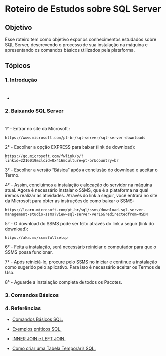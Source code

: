 # Roteiro de Estudos sobre SQL Server

## Objetivo
Esse roteiro tem como objetivo expor os conhecimentos estudados sobre SQL Server, descrevendo o processo de sua instalação na máquina e apresentando os comandos básicos utilizados pela plataforma.
## Tópicos

### 1. Introdução
#
- 
### 2. Baixando SQL Server
#
1° - Entrar no site da Microsoft :
 ```
https://www.microsoft.com/pt-br/sql-server/sql-server-downloads    
 ```

2° - Escolher a opção EXPRESS para baixar (link de download): 
```
https://go.microsoft.com/fwlink/p/?linkid=2216019&clcid=0x416&culture=pt-br&country=br
```
3° - Escolher a versão “Básica” após a conclusão do download e aceitar o Termo.

4° - Assim, concluímos a instalação e alocação do servidor na máquina atual. Agora é necessário instalar o SSMS, que é a plataforma na qual iremos realizar as atividades. Através do link a seguir, você entrará no site da Microsoft para obter as instruções de como baixar o SSMS: 
```
https://learn.microsoft.com/pt-br/sql/ssms/download-sql-server-management-studio-ssms?view=sql-server-ver16&redirectedfrom=MSDN
````
5° - O download do SSMS pode ser feito através do link a seguir (link do download):
```
https://aka.ms/ssmsfullsetup
```
6° - Feita a instalação, será necessário reiniciar o computador para que o SSMS possa funcionar.

7° - Após reiniciá-lo, procure pelo SSMS no iniciar e continue a instalação como sugerido pelo aplicativo. Para isso é necessário aceitar os Termos de Uso.

8° - Aguarde a instalação completa de todos os Pacotes.

### 3. Comandos Básicos

### 4. Referências

- [Comandos Básicos SQL.](https://www.alura.com.br/artigos/como-utilizar-os-comandos-insert-select-update-e-delete-em-sql#:~:text=Para%20mudar%20dados%20de%20uma,sejam%20alteradas%20todas%20as%20linhas.)
  
- [Exemplos práticos SQL.](https://www.sqlshack.com/learn-sql-sql-script/)

- [INNER JOIN e LEFT JOIN.](https://www.sqlshack.com/learn-sql-inner-join-vs-left-join/)

- [Como criar uma Tabela Temporária SQL.](https://www.freecodecamp.org/news/sql-temp-table-how-to-create-a-temporary-sql-table/) 